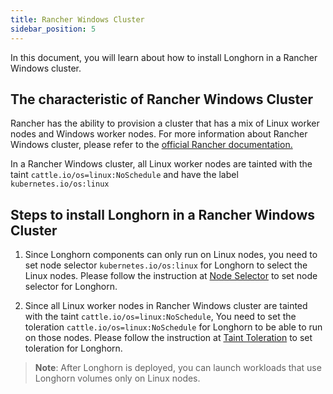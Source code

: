 ```yaml
---
title: Rancher Windows Cluster
sidebar_position: 5
---
```


In this document, you will learn about how to install Longhorn in a Rancher Windows cluster.

## The characteristic of Rancher Windows Cluster
Rancher has the ability to provision a cluster that has a mix of Linux worker nodes and Windows worker nodes.
For more information about Rancher Windows cluster, please refer to the [official Rancher documentation.](https://rancher.com/docs/rancher/v2.x/en/cluster-provisioning/rke-clusters/windows-clusters/)

In a Rancher Windows cluster, all Linux worker nodes are tainted with the taint `cattle.io/os=linux:NoSchedule` and have the label `kubernetes.io/os:linux`

## Steps to install Longhorn in a Rancher Windows Cluster
1. Since Longhorn components can only run on Linux nodes,
   you need to set node selector `kubernetes.io/os:linux` for Longhorn to select the Linux nodes.
   Please follow the instruction at [Node Selector](./node-selector) to set node selector for Longhorn.

1. Since all Linux worker nodes in Rancher Windows cluster are tainted with the taint `cattle.io/os=linux:NoSchedule`,
   You need to set the toleration `cattle.io/os=linux:NoSchedule` for Longhorn to be able to run on those nodes.
   Please follow the instruction at [Taint Toleration](./taint-toleration) to set toleration for Longhorn.

> **Note**: After Longhorn is deployed, you can launch workloads that use Longhorn volumes only on Linux nodes.
